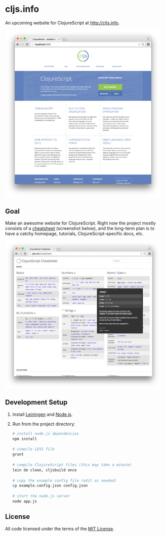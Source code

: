 # cljs.info

An upcoming website for ClojureScript at <http://cljs.info>.

[![homepage](screenshots/homepage00.png)](https://github.com/cljsinfo/cljs.info/raw/master/screenshots/homepage00.png)

## Goal

Make an awesome website for ClojureScript. Right now the project mostly consists
of a [cheatsheet](http://cljs.info/cheatsheet) (screenshot below), and the
long-term plan is to have a catchy homepage, tutorials, ClojureScript-specific
docs, etc.

[![cheatsheet](screenshots/cheatsheet00.png)](https://github.com/cljsinfo/cljs.info/raw/master/screenshots/cheatsheet00.png)

## Development Setup

1. Install [Leiningen] and [Node.js].
1. Run from the project directory:

    ```sh
    # install node.js dependencies
    npm install

    # compile LESS file
    grunt

    # compile ClojureScript files (this may take a minute)
    lein do clean, cljsbuild once

    # copy the example config file (edit as needed)
    cp example.config.json config.json

    # start the node.js server
    node app.js
    ```

## License

All code licensed under the terms of the [MIT License].

[cheatsheet]:http://cljs.info/cheatsheet
[Leiningen]:http://leiningen.org
[Node.js]:http://nodejs.org
[MIT License]:https://github.com/oakmac/cljs.info/blob/master/LICENSE.md
